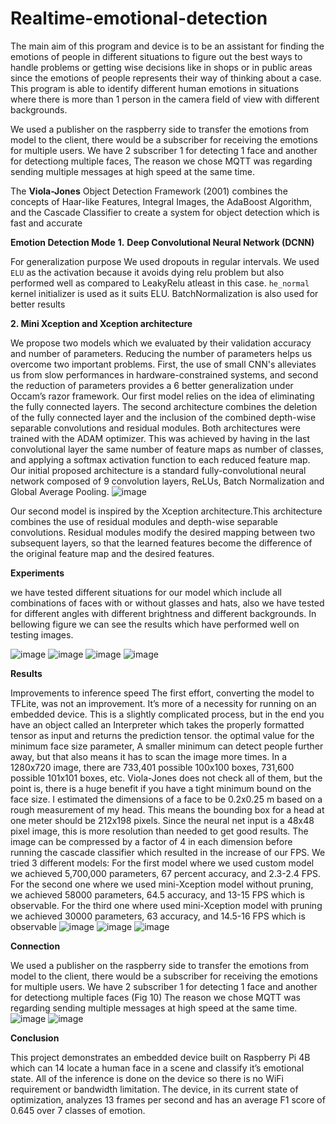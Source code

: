 # Realtime-emotional-detection
The main aim of this program and device is to be an assistant for finding the emotions of people in different situations to figure out the best ways to handle problems or getting wise decisions like in shops or in public areas since the emotions of people represents their way of thinking about a case. This program is able to identify different human emotions in situations where there is more than 1 person in the camera field of view with different backgrounds. 


We used a publisher on the raspberry side to transfer the emotions from model to the client, there would be a subscriber for receiving the emotions for multiple users. We have 2 subscriber 1 for detecting 1 face and another for detectiong multiple faces, The reason we chose MQTT was regarding sending multiple messages at high speed at the same time.

The **Viola-Jones** Object Detection Framework (2001) combines the concepts of Haar-like Features, Integral Images, the AdaBoost Algorithm, and the Cascade Classifier to create a system for object detection which is fast and accurate


**Emotion Detection Mode**
**1.** **Deep Convolutional Neural Network (DCNN)**

For generalization purpose We used dropouts in regular intervals. We used `ELU` as the activation because it avoids dying relu problem but also performed well as compared to LeakyRelu atleast in this case. `he_normal` kernel initializer is used as it suits ELU. BatchNormalization is also used for better results

**2. Mini Xception and Xception architecture**

We propose two models which we evaluated by their validation accuracy and number of parameters. Reducing the number of parameters helps us overcome two important problems. First, the use of small CNN's alleviates us from slow performances in hardware-constrained systems, and second the reduction of parameters provides a 6 better generalization under Occam’s razor framework. Our first model relies on the idea of eliminating the fully connected layers. The second architecture combines the deletion of the fully connected layer and the inclusion of the combined depth-wise separable convolutions and residual modules. Both architectures were trained with the ADAM optimizer. This was achieved by having in the last convolutional layer the same number of feature maps as number of classes, and applying a softmax activation function to each reduced feature map. Our initial proposed architecture is a standard fully-convolutional neural network composed of 9 convolution layers, ReLUs, Batch Normalization and Global Average Pooling.
![image](https://user-images.githubusercontent.com/32436413/176880949-ff413aad-a605-4dfb-9d45-d29b4deb470b.png)

Our second model is inspired by the Xception architecture.This architecture combines the use of residual modules and depth-wise separable convolutions. Residual modules modify the desired mapping between two subsequent layers, so that the learned features become the difference of the original feature map and the desired features.

**Experiments**

we have tested different situations for our model which include all
combinations of faces with or without glasses and hats, also we have tested for
different angles with different brightness and different backgrounds.
In bellowing figure we can see the results which have performed well on testing
images.

![image](https://user-images.githubusercontent.com/32436413/176880031-11bc0aad-0a54-419a-a5a1-31e655f7a811.png)
![image](https://user-images.githubusercontent.com/32436413/176880168-c7f98dcf-cf09-4a7b-8257-d7f1e52d1caf.png)
![image](https://user-images.githubusercontent.com/32436413/176880206-bb9ad907-e420-487e-8492-9edeb5a91dcb.png)
![image](https://user-images.githubusercontent.com/32436413/176880256-a4e03d76-ba0c-4cd9-92ff-22a520343221.png)


**Results** 

Improvements to inference speed The first effort, converting the model to TFLite, was not an improvement. It’s more of a necessity for running on an embedded device. This is a slightly complicated process, but in the end you have an object called an Interpreter which takes the properly formatted tensor as input and returns the prediction tensor.
the optimal value for the minimum face size parameter, A smaller minimum can detect people further away, but that also means it has to scan the image more times. In a 1280x720 image, there are 733,401 possible 100x100 boxes, 731,600 possible 101x101 boxes, etc. Viola-Jones does not check all of them, but the point is, there is a huge benefit if you have a tight minimum bound on the face size. 
I estimated the dimensions of a face to be 0.2x0.25 m based on a rough measurement of my head. This means the bounding box for a head at one meter should be 212x198 pixels. Since the neural net input is a 48x48 pixel image, this is more resolution than needed to get good results. The image can be compressed by a factor of 4 in each dimension before running the cascade classifier which resulted in the increase of our FPS. We tried 3 different models: For the first model where we used custom model we achieved 5,700,000 parameters, 67 percent accuracy, and 2.3-2.4 FPS. 
For the second one where we used mini-Xception model without pruning, we achieved 58000 parameters, 64.5 accuracy, and 13-15 FPS which is observable. For the third one where used mini-Xception model with pruning we achieved 30000 parameters, 63 accuracy, and 14.5-16 FPS which is observable
![image](https://user-images.githubusercontent.com/32436413/176880547-674de1f3-4b63-4d19-907a-9b66d469e9d4.png)
![image](https://user-images.githubusercontent.com/32436413/176880583-2cb7580c-26c9-454d-b0d2-30fa082cd8ef.png)
![image](https://user-images.githubusercontent.com/32436413/176880627-91a04430-c822-4803-af35-0f184daf0a52.png)

**Connection** 

We used a publisher on the raspberry side to transfer the emotions from model to the client, there would be a subscriber for receiving the emotions for multiple users. We have 2 subscriber 1 for detecting 1 face and another for detectiong multiple faces (Fig 10) The reason we chose MQTT was regarding sending multiple messages at high speed at the same time.
![image](https://user-images.githubusercontent.com/32436413/176880761-3810ce82-63bb-4a9a-9034-1f4c2a648cde.png)
![image](https://user-images.githubusercontent.com/32436413/176880792-87e1a480-e11b-4b6f-a4ac-d9a2e3db067d.png)

**Conclusion**


This project demonstrates an embedded device built on Raspberry Pi 4B which can 14 locate a human face in a scene and classify it’s emotional state. All of the inference is done on the device so there is no WiFi requirement or bandwidth limitation. The device, in its current state of optimization, analyzes 13 frames per second and has an average F1 score of 0.645 over 7 classes of emotion.

